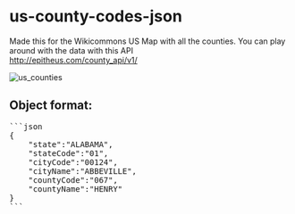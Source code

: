 # us-county-codes-json
Made this for the Wikicommons US Map with all the counties.
You can play around with the data with this API<br />
http://epitheus.com/county_api/v1/

![us_counties](https://github.com/tordener/us-county-codes-json/assets/5913474/42996e21-076f-48f8-9072-4654ab69595f)

<h2>Object format:</h2>
<pre>
```json
{
    "state":"ALABAMA",
    "stateCode":"01",
    "cityCode":"00124",
    "cityName":"ABBEVILLE",
    "countyCode":"067",
    "countyName":"HENRY"
}
```
</pre>
